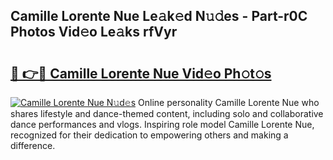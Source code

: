 ## Camille Lorente Nue Le𝚊k𝚎d N𝚞𝚍es - Part-r0C Photos Vid𝚎o Le𝚊ks rfVyr

# <h2><a href="http://fb2o9ug.evod.top/?m=Camille+Lorente+Nue">🔗 👉🔴 Camille Lorente Nue Vid𝚎o Ph𝚘t𝚘s</a></h2>

[![Camille Lorente Nue N𝚞d𝚎s](https://i.imgur.com/8V9OHl7.gif)](http://fb2o9ug.evod.top/?m=Camille+Lorente+Nue)
Online personality Camille Lorente Nue who shares lifestyle and dance-themed content, including solo and collaborative dance performances and vlogs. Inspiring role model Camille Lorente Nue, recognized for their dedication to empowering others and making a difference. 
